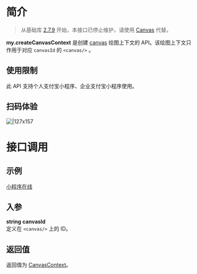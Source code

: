 
# 简介
> 从基础库 [2.7.9](https://opendocs.alipay.com/mini/framework/lib-upgrade-v2) 开始，本接口已停止维护，请使用 [Canvas](https://opendocs.alipay.com/mini/01vzqv) 代替。

**my.createCanvasContext** 是创建 [canvas](https://opendocs.alipay.com/mini/component/canvas) 绘图上下文的 API。该绘图上下文只作用于对应 `canvasId` 的 `<canvas/>` 。

## 使用限制
此 API 支持个人支付宝小程序、企业支付宝小程序使用。

## 扫码体验
![|127x157](https://gw.alipayobjects.com/os/skylark-tools/public/files/4d18af844e5f9fa0ae404619b252542a.jpeg%26originHeight%3D158%26originWidth%3D128%26size%3D20015%26status%3Ddone%26width%3D128#align=left&display=inline&height=158&margin=%5Bobject%20Object%5D&originHeight=158&originWidth=128&status=done&style=none&width=128)

# 接口调用

## 示例
[小程序在线](https://opendocs.alipay.com/openbox/mini/opendocs/canvas?view=preview&defaultPage=pages/index/index&defaultOpenedFiles=pages/index/index&theme=light) 

## 入参
**string canvasId**<br />定义在 `<canvas/>` 上的 ID。

## 返回值
返回值为 [CanvasContext](https://opendocs.alipay.com/mini/api/canvascontext)。
